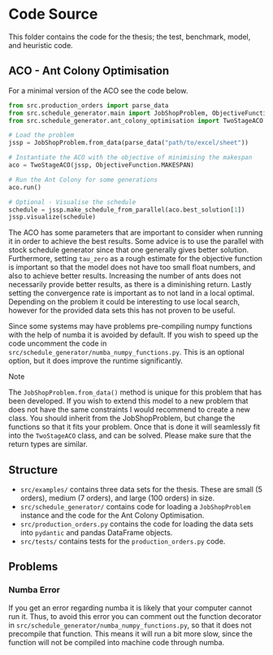# Code Source
This folder contains the code for the thesis; the test, benchmark, model, and heuristic code.

## ACO - Ant Colony Optimisation
For a minimal version of the ACO see the code below.
```python
from src.production_orders import parse_data
from src.schedule_generator.main import JobShopProblem, ObjectiveFunction
from src.schedule_generator.ant_colony_optimisation import TwoStageACO

# Load the problem
jssp = JobShopProblem.from_data(parse_data("path/to/excel/sheet"))

# Instantiate the ACO with the objective of minimising the makespan
aco = TwoStageACO(jssp, ObjectiveFunction.MAKESPAN)

# Run the Ant Colony for some generations
aco.run()

# Optional - Visualise the schedule
schedule = jssp.make_schedule_from_parallel(aco.best_solution[1])
jssp.visualize(schedule)
```

The ACO has some parameters that are important to consider when running it in order to achieve the best results. Some advice is to use the parallel with stock schedule generator since that one generally gives better solution. Furthermore, setting `tau_zero` as a rough estimate for the objective function is important so that the model does not have too small float numbers, and also to achieve better results. Increasing the number of ants does not necessarily provide better results, as there is a diminishing return. Lastly setting the convergence rate is important as to not land in a local optimal. Depending on the problem it could be interesting to use local search, however for the provided data sets this has not proven to be useful.

Since some systems may have problems pre-compiling numpy functions with the help of numba it is avoided by default. If you wish to speed up the code uncomment the code in `src/schedule_generator/numba_numpy_functions.py`. This is an optional option, but it does improve the runtime significantly.

> [!NOTE]
> The `JobShopProblem.from_data()` method is unique for this problem that has been developed. If you wish to extend this model to a new problem that does not have the same constraints I would recommend to create a new class. You should inherit from the JobShopProblem, but change the functions so that it fits your problem. Once that is done it will seamlessly fit into the `TwoStageACO` class, and can be solved. Please make sure that the return types are similar.

## Structure
* `src/examples/` contains three data sets for the thesis. These are small (5 orders), medium (7 orders), and large (100 orders) in size.
* `src/schedule_generator/` contains code for loading a `JobShopProblem` instance and the code for the Ant Colony Optimisation.
* `src/production_orders.py` contains the code for loading the data sets into `pydantic` and pandas DataFrame objects.
* `src/tests/` contains tests for the `production_orders.py` code.

## Problems
### Numba Error
If you get an error regarding numba it is likely that your computer cannot run it. Thus, to avoid this error you can comment out the function decorator in `src/schedule_generator/numba_numpy_functions.py`, so that it does not precompile that function. This means it will run a bit more slow, since the function will not be compiled into machine code through numba.